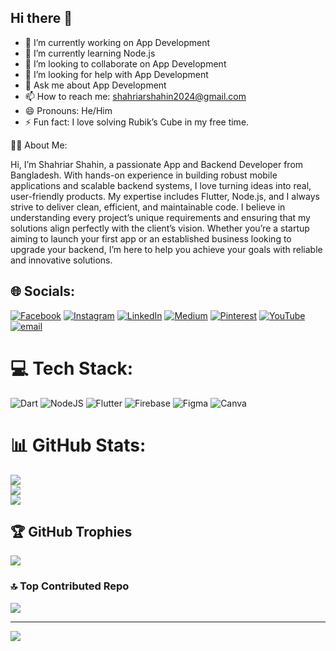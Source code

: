 ## Hi there 👋
- 🔭 I’m currently working on App Development
- 🌱 I’m currently learning Node.js
- 👯 I’m looking to collaborate on  App Development
- 🤔 I’m looking for help with  App Development
- 💬 Ask me about App Development
- 📫 How to reach me: shahriarshahin2024@gmail.com
- 😄 Pronouns: He/Him
- ⚡ Fun fact: I love solving Rubik’s Cube in my free time.
  
🧑‍💻 About Me:

Hi, I’m Shahriar Shahin, a passionate App and Backend Developer from Bangladesh. With hands-on experience in building robust mobile applications and scalable backend systems, I love turning ideas into real, user-friendly products. My expertise includes Flutter, Node.js, and I always strive to deliver clean, efficient, and maintainable code.
I believe in understanding every project’s unique requirements and ensuring that my solutions align perfectly with the client’s vision. Whether you’re a startup aiming to launch your first app or an established business looking to upgrade your backend, I’m here to help you achieve your goals with reliable and innovative solutions.

## 🌐 Socials:
[![Facebook](https://img.shields.io/badge/Facebook-%231877F2.svg?logo=Facebook&logoColor=white)](https://facebook.com/dev.shahin24) [![Instagram](https://img.shields.io/badge/Instagram-%23E4405F.svg?logo=Instagram&logoColor=white)](https://instagram.com/shahriar_shahin_22) [![LinkedIn](https://img.shields.io/badge/LinkedIn-%230077B5.svg?logo=linkedin&logoColor=white)](https://linkedin.com/in/shahriar-shahin-2a9542377) [![Medium](https://img.shields.io/badge/Medium-12100E?logo=medium&logoColor=white)](https://medium.com/@dev-shahin) [![Pinterest](https://img.shields.io/badge/Pinterest-%23E60023.svg?logo=Pinterest&logoColor=white)](https://pinterest.com/shahriarshahin2024) [![YouTube](https://img.shields.io/badge/YouTube-%23FF0000.svg?logo=YouTube&logoColor=white)](https://youtube.com/@dev.shahin24) [![email](https://img.shields.io/badge/Email-D14836?logo=gmail&logoColor=white)](mailto:shahriarshahin2024@gmail.com) 

# 💻 Tech Stack:
![Dart](https://img.shields.io/badge/dart-%230175C2.svg?style=for-the-badge&logo=dart&logoColor=white) ![NodeJS](https://img.shields.io/badge/node.js-6DA55F?style=for-the-badge&logo=node.js&logoColor=white) ![Flutter](https://img.shields.io/badge/Flutter-%2302569B.svg?style=for-the-badge&logo=Flutter&logoColor=white) ![Firebase](https://img.shields.io/badge/firebase-a08021?style=for-the-badge&logo=firebase&logoColor=ffcd34) ![Figma](https://img.shields.io/badge/figma-%23F24E1E.svg?style=for-the-badge&logo=figma&logoColor=white) ![Canva](https://img.shields.io/badge/Canva-%2300C4CC.svg?style=for-the-badge&logo=Canva&logoColor=white)
# 📊 GitHub Stats:
![](https://github-readme-stats.vercel.app/api?username=dev-shahin24&theme=dark&hide_border=false&include_all_commits=true&count_private=true)<br/>
![](https://nirzak-streak-stats.vercel.app/?user=dev-shahin24&theme=dark&hide_border=false)<br/>
![](https://github-readme-stats.vercel.app/api/top-langs/?username=dev-shahin24&theme=dark&hide_border=false&include_all_commits=true&count_private=true&layout=compact)

## 🏆 GitHub Trophies
![](https://github-profile-trophy.vercel.app/?username=dev-shahin24&theme=gruvbox_light&no-frame=false&no-bg=true&margin-w=4)

### 🔝 Top Contributed Repo
![](https://github-contributor-stats.vercel.app/api?username=dev-shahin24&limit=5&theme=dark&combine_all_yearly_contributions=true)

---
[![](https://visitcount.itsvg.in/api?id=dev-shahin24&icon=0&color=0)](https://visitcount.itsvg.in)

<!-- Proudly created with GPRM ( https://gprm.itsvg.in ) -->
